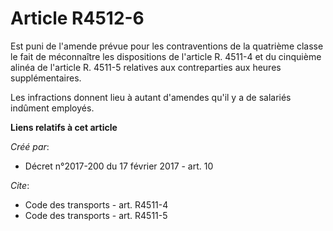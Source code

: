 # Article R4512-6

Est puni de l'amende prévue pour les contraventions de la quatrième classe le fait de méconnaître les dispositions de
l'article R. 4511-4 et du cinquième alinéa de l'article R. 4511-5 relatives aux contreparties aux heures supplémentaires. 

Les infractions donnent lieu à autant d'amendes qu'il y a de salariés indûment employés.

**Liens relatifs à cet article**

_Créé par_:

  - Décret n°2017-200 du 17 février 2017 - art. 10

_Cite_:

  - Code des transports - art. R4511-4
  - Code des transports - art. R4511-5
